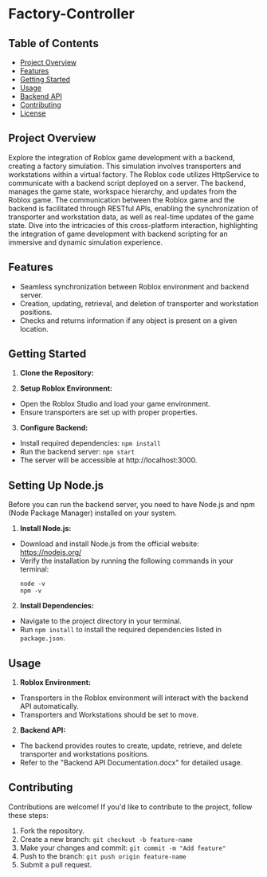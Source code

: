 # Factory-Controller

## Table of Contents
- [Project Overview](#project-overview)
- [Features](#features)
- [Getting Started](#getting-started)
- [Usage](#usage)
- [Backend API](#backend-api)
- [Contributing](#contributing)
- [License](#license)

## Project Overview

Explore the integration of Roblox game development with a backend, creating a factory simulation. This simulation involves transporters and workstations within a virtual factory. The Roblox code utilizes HttpService to communicate with a backend script deployed on a server. The backend, manages the game state, workspace hierarchy, and updates from the Roblox game. The communication between the Roblox game and the backend is facilitated through RESTful APIs, enabling the synchronization of transporter and workstation data, as well as real-time updates of the game state. Dive into the intricacies of this cross-platform interaction, highlighting the integration of game development with backend scripting for an immersive and dynamic simulation experience.

## Features

- Seamless synchronization between Roblox environment and backend server.
- Creation, updating, retrieval, and deletion of transporter and workstation positions.
- Checks and returns information if any object is present on a given location.

## Getting Started

1. **Clone the Repository:**

2. **Setup Roblox Environment:**
- Open the Roblox Studio and load your game environment.
- Ensure transporters are set up with proper properties.

3. **Configure Backend:**
- Install required dependencies: `npm install`
- Run the backend server: `npm start`
- The server will be accessible at http://localhost:3000.


## Setting Up Node.js

Before you can run the backend server, you need to have Node.js and npm (Node Package Manager) installed on your system.

1. **Install Node.js:**
- Download and install Node.js from the official website: https://nodejs.org/
- Verify the installation by running the following commands in your terminal:
  ```
  node -v
  npm -v
  ```

2. **Install Dependencies:**
- Navigate to the project directory in your terminal.
- Run `npm install` to install the required dependencies listed in `package.json`.


## Usage

1. **Roblox Environment:**
- Transporters in the Roblox environment will interact with the backend API automatically.
- Transporters and Workstations should be set to move.

2. **Backend API:**
- The backend provides routes to create, update, retrieve, and delete transporter and workstations positions.
- Refer to the "Backend API Documentation.docx" for detailed usage.

## Contributing

Contributions are welcome! If you'd like to contribute to the project, follow these steps:

1. Fork the repository.
2. Create a new branch: `git checkout -b feature-name`
3. Make your changes and commit: `git commit -m "Add feature"`
4. Push to the branch: `git push origin feature-name`
5. Submit a pull request.
